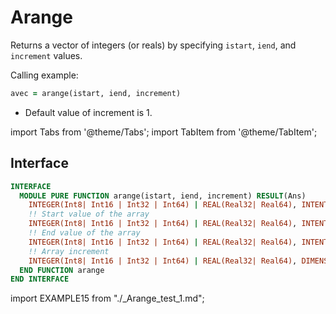 # Arange

Returns a vector of integers (or reals) by specifying `istart`, `iend`, and `increment` values.

Calling example:

```fortran
avec = arange(istart, iend, increment)
```

- Default value of increment is 1.

import Tabs from '@theme/Tabs';
import TabItem from '@theme/TabItem';

## Interface

<Tabs>
<TabItem value="interface" label="܀ Interface" default>

```fortran
INTERFACE
  MODULE PURE FUNCTION arange(istart, iend, increment) RESULT(Ans)
    INTEGER(Int8| Int16 | Int32 | Int64) | REAL(Real32| Real64), INTENT(IN) :: istart
    !! Start value of the array
    INTEGER(Int8| Int16 | Int32 | Int64) | REAL(Real32| Real64), INTENT(IN) :: iend
    !! End value of the array
    INTEGER(Int8| Int16 | Int32 | Int64) | REAL(Real32| Real64), INTENT(IN), OPTIONAL :: increment
    !! Array increment
    INTEGER(Int8| Int16 | Int32 | Int64) | REAL(Real32| Real64), DIMENSION(:), ALLOCATABLE :: Ans
  END FUNCTION arange
END INTERFACE
```

</TabItem>

<TabItem value="example" label="️܀ See example">

import EXAMPLE15 from "./_Arange_test_1.md";

<EXAMPLE15 />

</TabItem>

<TabItem value="close" label="↢ ">

</TabItem>
</Tabs>
